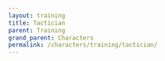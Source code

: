 ```yaml
---
layout: training
title: Tactician
parent: Training
grand_parent: Characters
permalink: /characters/training/tactician/
---
```

